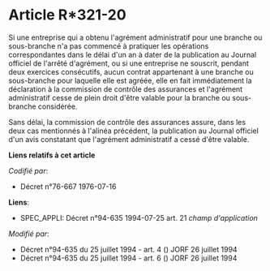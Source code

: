 # Article R*321-20

Si une entreprise qui a obtenu l'agrément administratif pour une branche ou sous-branche n'a pas commencé à pratiquer les
opérations correspondantes dans le délai d'un an à dater de la publication au Journal officiel de l'arrêté d'agrément, ou si
une entreprise ne souscrit, pendant deux exercices consécutifs, aucun contrat appartenant à une branche ou sous-branche pour
laquelle elle est agréée, elle en fait immédiatement la déclaration à la commission de contrôle des assurances et l'agrément
administratif cesse de plein droit d'être valable pour la branche ou sous-branche considérée.

Sans délai, la commission de contrôle des assurances assure, dans les deux cas mentionnés à l'alinéa précédent, la
publication au Journal officiel d'un avis constatant que l'agrément administratif a cessé d'être valable.

**Liens relatifs à cet article**

_Codifié par_:

  - Décret n°76-667 1976-07-16

**Liens**:

  - SPEC_APPLI: Décret n°94-635 1994-07-25 art. 21 *champ d'application*

_Modifié par_:

  - Décret n°94-635 du 25 juillet 1994 - art. 4 () JORF 26 juillet 1994
  - Décret n°94-635 du 25 juillet 1994 - art. 6 () JORF 26 juillet 1994

